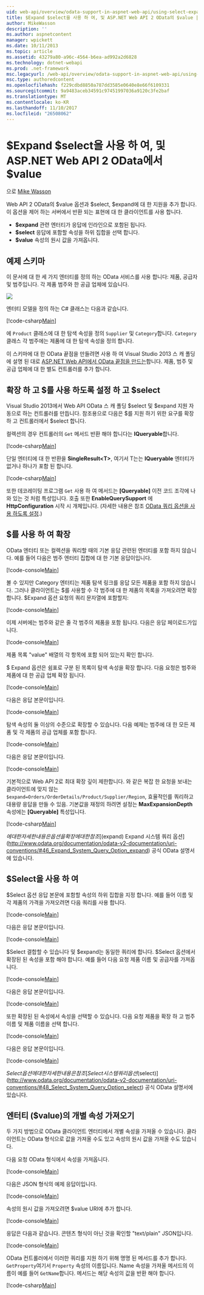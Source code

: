 ```yaml
---
uid: web-api/overview/odata-support-in-aspnet-web-api/using-select-expand-and-value
title: $Expand $select을 사용 하 여, 및 ASP.NET Web API 2 OData의 $value | Microsoft Docs
author: MikeWasson
description: ''
ms.author: aspnetcontent
manager: wpickett
ms.date: 10/11/2013
ms.topic: article
ms.assetid: 43279a80-a96c-4564-b6ea-ad992a2d6828
ms.technology: dotnet-webapi
ms.prod: .net-framework
msc.legacyurl: /web-api/overview/odata-support-in-aspnet-web-api/using-select-expand-and-value
msc.type: authoredcontent
ms.openlocfilehash: f229cdbd8850a787dd3585e0640e8e66f6109331
ms.sourcegitcommit: 9a9483aceb34591c97451997036a9120c3fe2baf
ms.translationtype: MT
ms.contentlocale: ko-KR
ms.lasthandoff: 11/10/2017
ms.locfileid: "26508062"
---
```

<a name="using-select-expand-and-value-in-aspnet-web-api-2-odata"></a>$Expand $select을 사용 하 여, 및 ASP.NET Web API 2 OData에서 $value
====================
으로 [Mike Wasson](https://github.com/MikeWasson)

Web API 2 OData의 $value 옵션과 $select, $expand에 대 한 지원을 추가 합니다. 이 옵션을 제어 하는 서버에서 반환 되는 표현에 대 한 클라이언트를 사용 합니다.

- **$expand** 관련 엔터티가 응답에 인라인으로 포함된 됩니다.
- **$select** 응답에 포함할 속성을 하위 집합을 선택 합니다.
- **$value** 속성의 원시 값을 가져옵니다.

## <a name="example-schema"></a>예제 스키마

이 문서에 대 한 세 가지 엔터티를 정의 하는 OData 서비스를 사용 합니다: 제품, 공급자 및 범주입니다. 각 제품 범주와 한 공급 업체에 있습니다.

![](using-select-expand-and-value/_static/image1.png)

엔터티 모델을 정의 하는 C# 클래스는 다음과 같습니다.

[!code-csharp[Main](using-select-expand-and-value/samples/sample1.cs)]

에 `Product` 클래스에 대 한 탐색 속성을 정의 `Supplier` 및 `Category`합니다. `Category` 클래스 각 범주에는 제품에 대 한 탐색 속성을 정의 합니다.

이 스키마에 대 한 OData 끝점을 만들려면 사용 하 여 Visual Studio 2013 스 캐 폴딩에 설명 된 대로 [ASP.NET Web API에서 OData 끝점을 만드는](odata-v3/creating-an-odata-endpoint.md)합니다. 제품, 범주 및 공급 업체에 대 한 별도 컨트롤러를 추가 합니다.

## <a name="enabling-expand-and-select"></a>확장 하 고 $를 사용 하도록 설정 하 고 $select

Visual Studio 2013에서 Web API OData 스 캐 폴딩 $select 및 $expand 지원 자동으로 하는 컨트롤러를 만듭니다. 참조용으로 다음은 $를 지원 하기 위한 요구를 확장 하 고 컨트롤러에서 $select 합니다.

컬렉션의 경우 컨트롤러의 `Get` 메서드 반환 해야 합니다는 **IQueryable**합니다.

[!code-csharp[Main](using-select-expand-and-value/samples/sample2.cs)]

단일 엔터티에 대 한 반환을 **SingleResult&lt;T&gt;**, 여기서 T는는 **IQueryable** 엔터티가 없거나 하나가 포함 된 합니다.

[!code-csharp[Main](using-select-expand-and-value/samples/sample3.cs)]

또한 데코레이팅 프로그램 `Get` 사용 하 여 메서드는 **[Queryable]** 이전 코드 조각에 나와 있는 것 처럼 특성입니다. 호출 또한 **EnableQuerySupport** 에 **HttpConfiguration** 시작 시 개체입니다. (자세한 내용은 참조 [OData 쿼리 옵션을 사용 하도록 설정](supporting-odata-query-options.md#enable).)

## <a name="using-expand"></a>$를 사용 하 여 확장

OData 엔터티 또는 컬렉션을 쿼리할 때의 기본 응답 관련된 엔터티를 포함 하지 않습니다. 예를 들어 다음은 범주 엔터티 집합에 대 한 기본 응답이입니다.

[!code-console[Main](using-select-expand-and-value/samples/sample4.cmd)]

볼 수 있지만 Category 엔터티는 제품 탐색 링크를 응답 모든 제품을 포함 하지 않습니다. 그러나 클라이언트는 $를 사용할 수 각 범주에 대 한 제품의 목록을 가져오려면 확장 합니다. $Expand 옵션 요청의 쿼리 문자열에 포함할지:

[!code-console[Main](using-select-expand-and-value/samples/sample5.cmd)]

이제 서버에는 범주와 같은 줄 각 범주의 제품을 포함 됩니다. 다음은 응답 페이로드가입니다.

[!code-console[Main](using-select-expand-and-value/samples/sample6.cmd)]

제품 목록 "value" 배열의 각 항목에 포함 되어 있는지 확인 합니다.

$ Expand 옵션은 쉼표로 구분 된 목록이 탐색 속성을 확장 합니다. 다음 요청은 범주와 제품에 대 한 공급 업체 확장 됩니다.

[!code-console[Main](using-select-expand-and-value/samples/sample7.cmd)]

다음은 응답 본문이입니다.

[!code-console[Main](using-select-expand-and-value/samples/sample8.cmd)]

탐색 속성의 둘 이상의 수준으로 확장할 수 있습니다. 다음 예제는 범주에 대 한 모든 제품 및 각 제품의 공급 업체를 포함 합니다.

[!code-console[Main](using-select-expand-and-value/samples/sample9.cmd)]

다음은 응답 본문이입니다.

[!code-console[Main](using-select-expand-and-value/samples/sample10.cmd)]

기본적으로 Web API 2로 최대 확장 깊이 제한합니다. 와 같은 복잡 한 요청을 보내는 클라이언트에 맞지 않는 `$expand=Orders/OrderDetails/Product/Supplier/Region`, 효율적인를 쿼리하고 대용량 응답을 만들 수 있음. 기본값을 재정의 하려면 설정는 **MaxExpansionDepth** 속성에는 **[Queryable]** 특성입니다.

[!code-csharp[Main](using-select-expand-and-value/samples/sample11.cs)]

$에 대 한 자세한 내용은 옵션을 확장에 대 한 참조 [($expand) Expand 시스템 쿼리 옵션](http://www.odata.org/documentation/odata-v2-documentation/uri-conventions/#46_Expand_System_Query_Option_expand) 공식 OData 설명서에 있습니다.

## <a name="using-select"></a>$Select을 사용 하 여

$Select 옵션 응답 본문에 포함할 속성의 하위 집합을 지정 합니다. 예를 들어 이름 및 각 제품의 가격을 가져오려면 다음 쿼리를 사용 합니다.

[!code-console[Main](using-select-expand-and-value/samples/sample12.cmd)]

다음은 응답 본문이입니다.

[!code-console[Main](using-select-expand-and-value/samples/sample13.cmd)]

$Select 결합할 수 있습니다 및 $expand는 동일한 쿼리에 합니다. $Select 옵션에서 확장된 된 속성을 포함 해야 합니다. 예를 들어 다음 요청 제품 이름 및 공급자를 가져옵니다.

[!code-console[Main](using-select-expand-and-value/samples/sample14.cmd)]

다음은 응답 본문이입니다.

[!code-console[Main](using-select-expand-and-value/samples/sample15.cmd)]

또한 확장된 된 속성에서 속성을 선택할 수 있습니다. 다음 요청 제품을 확장 하 고 범주 이름 및 제품 이름을 선택 합니다.

[!code-console[Main](using-select-expand-and-value/samples/sample16.cmd)]

다음은 응답 본문이입니다.

[!code-console[Main](using-select-expand-and-value/samples/sample17.cmd)]

$Select 옵션에 대 한 자세한 내용은 참조 [Select 시스템 쿼리 옵션 ($select)](http://www.odata.org/documentation/odata-v2-documentation/uri-conventions/#48_Select_System_Query_Option_select) 공식 OData 설명서에 있습니다.

## <a name="getting-individual-properties-of-an-entity-value"></a>엔터티 ($value)의 개별 속성 가져오기

두 가지 방법으로 OData 클라이언트 엔터티에서 개별 속성을 가져올 수 있습니다. 클라이언트는 OData 형식으로 값을 가져올 수도 있고 속성의 원시 값을 가져올 수도 있습니다.

다음 요청 OData 형식에서 속성을 가져옵니다.

[!code-console[Main](using-select-expand-and-value/samples/sample18.cmd)]

다음은 JSON 형식의 예제 응답이입니다.

[!code-console[Main](using-select-expand-and-value/samples/sample19.cmd)]

속성의 원시 값을 가져오려면 $value URI에 추가 합니다.

[!code-console[Main](using-select-expand-and-value/samples/sample20.cmd)]

응답은 다음과 같습니다. 콘텐츠 형식이 아닌 것을 확인할 "text/plain" JSON입니다.

[!code-console[Main](using-select-expand-and-value/samples/sample21.cmd)]

OData 컨트롤러에서 이러한 쿼리를 지원 하기 위해 명명 된 메서드를 추가 합니다. `GetProperty`여기서 `Property` 속성의 이름입니다. Name 속성을 가져올 메서드의 이름이 예를 들어 `GetName`합니다. 메서드는 해당 속성의 값을 반환 해야 합니다.

[!code-csharp[Main](using-select-expand-and-value/samples/sample22.cs)]
